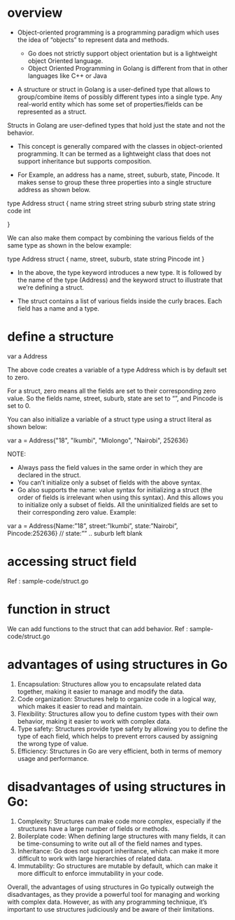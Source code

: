 # overview
- Object-oriented programming is a programming paradigm which uses the idea of “objects” to represent data and methods. 
   - Go does not strictly support object orientation but is a lightweight object Oriented language. 
   - Object Oriented Programming in Golang is different from that in other languages like C++ or Java

- A structure or struct in Golang is a user-defined type that allows to group/combine items of possibly different types into a single type. Any real-world entity which has some set of properties/fields can be represented as a struct. 

 Structs in Golang are user-defined types that hold just the state and not the behavior. 

- This concept is generally compared with the classes in object-oriented programming. It can be termed as a lightweight class that does not support inheritance but supports composition. 

- For Example, an address has a name, street, suburb, state, Pincode. It makes sense to group these three properties into a single structure address as shown below.

type Address struct {
      name string 
      street string
      suburb string
      state string
      code int

}


We can also make them compact by combining the various fields of the same type as shown in the below example:

type Address struct {
    name, street, suburb, state string
    Pincode int
}

- In the above, the type keyword introduces a new type. It is followed by the name of the type (Address) and the keyword struct to illustrate that we’re defining a struct. 

- The struct contains a list of various fields inside the curly braces. Each field has a name and a type.

# define a structure
var a Address

The above code creates a variable of a type Address which is by default set to zero. 

For a struct, zero means all the fields are set to their corresponding zero value. So the fields name, street, suburb, state are set to “”, and Pincode is set to 0. 

You can also initialize a variable of a struct type using a struct literal as shown below:

var a = Address{"18", "Ikumbi", "Mlolongo", "Nairobi", 252636}

NOTE:
  - Always pass the field values in the same order in which they are declared in the struct.
  - You can’t initialize only a subset of fields with the above syntax.
  - Go also supports the name: value syntax for initializing a struct (the order of fields is irrelevant when using this syntax). And this allows you to initialize only a subset of fields. All the uninitialized fields are set to their corresponding zero value. Example:

  var a = Address{Name:”18”, street:”Ikumbi”, state:”Nairobi”, Pincode:252636} // state:””  .. suburb left blank

# accessing struct field
Ref : sample-code/struct.go


# function in struct
We can add functions to the struct that can add behavior.
Ref : sample-code/struct.go

# advantages of using structures in Go
1. Encapsulation: Structures allow you to encapsulate related data together, making it easier to manage and modify the data.
2. Code organization: Structures help to organize code in a logical way, which makes it easier to read and maintain.
3. Flexibility: Structures allow you to define custom types with their own behavior, making it easier to work with complex data.
4. Type safety: Structures provide type safety by allowing you to define the type of each field, which helps to prevent errors caused by assigning the wrong type of value.
5. Efficiency: Structures in Go are very efficient, both in terms of memory usage and performance.

# disadvantages of using structures in Go:
1. Complexity: Structures can make code more complex, especially if the structures have a large number of fields or methods.
2. Boilerplate code: When defining large structures with many fields, it can be time-consuming to write out all of the field names and types.
3. Inheritance: Go does not support inheritance, which can make it more difficult to work with large hierarchies of related data.
4. Immutability: Go structures are mutable by default, which can make it more difficult to enforce immutability in your code.

Overall, the advantages of using structures in Go typically outweigh the disadvantages, as they provide a powerful tool for managing and working with complex data. However, as with any programming technique, it’s important to use structures judiciously and be aware of their limitations.